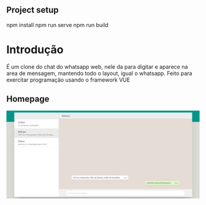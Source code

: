 ## Project setup
npm install
npm run serve
npm run build

# Introdução 
É um clone do chat do whatsapp web, nele da para digitar e aparece na area de mensagem, mantendo todo o layout, igual o whatsapp.
Feito para exercitar programação usando o framework VUE

## Homepage
![chat](README-img/Tela-chat.JPG)
